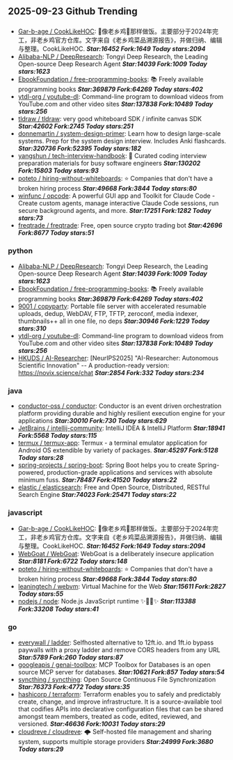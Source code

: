 ## 2025-09-23 Github Trending

### 
* [Gar-b-age / CookLikeHOC](https://github.com/Gar-b-age/CookLikeHOC): 🥢像老乡鸡🐔那样做饭。主要部分于2024年完工，非老乡鸡官方仓库。文字来自《老乡鸡菜品溯源报告》，并做归纳、编辑与整理。CookLikeHOC. ***Star:16452 Fork:1649 Today stars:2094***
* [Alibaba-NLP / DeepResearch](https://github.com/Alibaba-NLP/DeepResearch): Tongyi Deep Research, the Leading Open-source Deep Research Agent ***Star:14039 Fork:1009 Today stars:1623***
* [EbookFoundation / free-programming-books](https://github.com/EbookFoundation/free-programming-books): 📚 Freely available programming books ***Star:369879 Fork:64269 Today stars:402***
* [ytdl-org / youtube-dl](https://github.com/ytdl-org/youtube-dl): Command-line program to download videos from YouTube.com and other video sites ***Star:137838 Fork:10489 Today stars:256***
* [tldraw / tldraw](https://github.com/tldraw/tldraw): very good whiteboard SDK / infinite canvas SDK ***Star:42602 Fork:2745 Today stars:251***
* [donnemartin / system-design-primer](https://github.com/donnemartin/system-design-primer): Learn how to design large-scale systems. Prep for the system design interview. Includes Anki flashcards. ***Star:320736 Fork:52395 Today stars:182***
* [yangshun / tech-interview-handbook](https://github.com/yangshun/tech-interview-handbook): 💯 Curated coding interview preparation materials for busy software engineers ***Star:130202 Fork:15803 Today stars:93***
* [poteto / hiring-without-whiteboards](https://github.com/poteto/hiring-without-whiteboards): ⭐️ Companies that don't have a broken hiring process ***Star:49668 Fork:3844 Today stars:80***
* [winfunc / opcode](https://github.com/winfunc/opcode): A powerful GUI app and Toolkit for Claude Code - Create custom agents, manage interactive Claude Code sessions, run secure background agents, and more. ***Star:17251 Fork:1282 Today stars:73***
* [freqtrade / freqtrade](https://github.com/freqtrade/freqtrade): Free, open source crypto trading bot ***Star:42696 Fork:8677 Today stars:51***

### python
* [Alibaba-NLP / DeepResearch](https://github.com/Alibaba-NLP/DeepResearch): Tongyi Deep Research, the Leading Open-source Deep Research Agent ***Star:14039 Fork:1009 Today stars:1623***
* [EbookFoundation / free-programming-books](https://github.com/EbookFoundation/free-programming-books): 📚 Freely available programming books ***Star:369879 Fork:64269 Today stars:402***
* [9001 / copyparty](https://github.com/9001/copyparty): Portable file server with accelerated resumable uploads, dedup, WebDAV, FTP, TFTP, zeroconf, media indexer, thumbnails++ all in one file, no deps ***Star:30946 Fork:1229 Today stars:310***
* [ytdl-org / youtube-dl](https://github.com/ytdl-org/youtube-dl): Command-line program to download videos from YouTube.com and other video sites ***Star:137838 Fork:10489 Today stars:256***
* [HKUDS / AI-Researcher](https://github.com/HKUDS/AI-Researcher): [NeurIPS2025] "AI-Researcher: Autonomous Scientific Innovation" -- A production-ready version: https://novix.science/chat ***Star:2854 Fork:332 Today stars:234***

### java
* [conductor-oss / conductor](https://github.com/conductor-oss/conductor): Conductor is an event driven orchestration platform providing durable and highly resilient execution engine for your applications ***Star:30010 Fork:730 Today stars:629***
* [JetBrains / intellij-community](https://github.com/JetBrains/intellij-community): IntelliJ IDEA & IntelliJ Platform ***Star:18941 Fork:5568 Today stars:115***
* [termux / termux-app](https://github.com/termux/termux-app): Termux - a terminal emulator application for Android OS extendible by variety of packages. ***Star:45297 Fork:5128 Today stars:28***
* [spring-projects / spring-boot](https://github.com/spring-projects/spring-boot): Spring Boot helps you to create Spring-powered, production-grade applications and services with absolute minimum fuss. ***Star:78487 Fork:41520 Today stars:22***
* [elastic / elasticsearch](https://github.com/elastic/elasticsearch): Free and Open Source, Distributed, RESTful Search Engine ***Star:74023 Fork:25471 Today stars:22***

### javascript
* [Gar-b-age / CookLikeHOC](https://github.com/Gar-b-age/CookLikeHOC): 🥢像老乡鸡🐔那样做饭。主要部分于2024年完工，非老乡鸡官方仓库。文字来自《老乡鸡菜品溯源报告》，并做归纳、编辑与整理。CookLikeHOC. ***Star:16452 Fork:1649 Today stars:2094***
* [WebGoat / WebGoat](https://github.com/WebGoat/WebGoat): WebGoat is a deliberately insecure application ***Star:8181 Fork:6722 Today stars:148***
* [poteto / hiring-without-whiteboards](https://github.com/poteto/hiring-without-whiteboards): ⭐️ Companies that don't have a broken hiring process ***Star:49668 Fork:3844 Today stars:80***
* [leaningtech / webvm](https://github.com/leaningtech/webvm): Virtual Machine for the Web ***Star:15611 Fork:2827 Today stars:55***
* [nodejs / node](https://github.com/nodejs/node): Node.js JavaScript runtime ✨🐢🚀✨ ***Star:113388 Fork:33208 Today stars:41***

### go
* [everywall / ladder](https://github.com/everywall/ladder): Selfhosted alternative to 12ft.io. and 1ft.io bypass paywalls with a proxy ladder and remove CORS headers from any URL ***Star:5789 Fork:260 Today stars:87***
* [googleapis / genai-toolbox](https://github.com/googleapis/genai-toolbox): MCP Toolbox for Databases is an open source MCP server for databases. ***Star:10621 Fork:857 Today stars:54***
* [syncthing / syncthing](https://github.com/syncthing/syncthing): Open Source Continuous File Synchronization ***Star:76373 Fork:4772 Today stars:35***
* [hashicorp / terraform](https://github.com/hashicorp/terraform): Terraform enables you to safely and predictably create, change, and improve infrastructure. It is a source-available tool that codifies APIs into declarative configuration files that can be shared amongst team members, treated as code, edited, reviewed, and versioned. ***Star:46636 Fork:10031 Today stars:29***
* [cloudreve / cloudreve](https://github.com/cloudreve/cloudreve): 🌩 Self-hosted file management and sharing system, supports multiple storage providers ***Star:24999 Fork:3680 Today stars:29***
